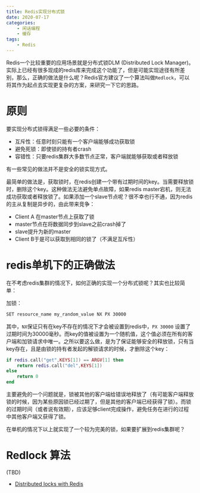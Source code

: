 ```yaml
---
title: Redis实现分布式锁
date: 2020-07-17
categories:  
    - 闲话编程
    - 缓存
tags:
    - Redis
---
```

Redis一个比较重要的应用场景就是分布式锁DLM (Distributed Lock Manager)。实际上已经有很多现成的redis库来完成这个功能了，但是可能实现途径有所差别，那么，正确的做法是什么呢？Redis官方建议了一个算法叫做`Redlock`，可以将其作为起点去实现更复杂的方案，来研究一下它的思路。

<!-- more -->

# 原则

要实现分布式锁得满足一些必要的条件：

* 互斥性：任意时刻只能有一个客户端能够成功获取锁
* 避免死锁：即使锁的持有者crash
* 容错性：只要redis集群大多数节点正常，客户端就能够获取或者释放锁

有一些常见的做法并不是安全的锁实现方式。

最简单的做法是，获取锁时，在redis创建一个带有过期时间的key。当需要释放锁时，删除这个key。这种做法无法避免单点故障，如果redis master宕机，则无法成功获取或者释放锁了。如果添加一个slave节点呢？很不幸也行不通，因为redis的主从复制是异步的，由此带来竞争：

* Client A 在master节点上获取了锁
* master节点在将数据同步到slave之前crash掉了
* slave提升为新的master
* Client B于是可以获取到相同的锁了（不满足互斥性）

# redis单机下的正确做法

在不考虑redis集群的情况下，如何正确的实现一个分布式锁呢？其实也比较简单：

加锁：

```bash
SET resource_name my_random_value NX PX 30000
```
其中，`NX`保证只有在key不存在的情况下才会被设置到redis中，`PX 30000` 设置了过期时间为30000毫秒。而key的值被设置为一个随机值，这个值必须在所有的客户端和加锁请求中唯一。之所以要这么做，是为了保证能够安全的释放锁，只有当key存在，且是由锁的持有者发起的解锁请求的时候，才删除这个key：

```lua
if redis.call("get",KEYS[1]) == ARGV[1] then
    return redis.call("del",KEYS[1])
else
    return 0
end
```

主要避免的一个问题就是，锁被其他的客户端给错误地释放了（有可能客户端释放锁的时候，因为某些原因锁已经过期了，但是其他的客户端已经获得了锁）。而锁的过期时间（或者说有效期），应该足够client完成操作，避免任务在进行的过程中其他客户端又获得了锁。

在单机的情况下以上就实现了一个较为完美的锁，如果要扩展到redis集群呢？

# Redlock 算法
(TBD)


* [Distributed locks with Redis](https://redis.io/topics/distlock)